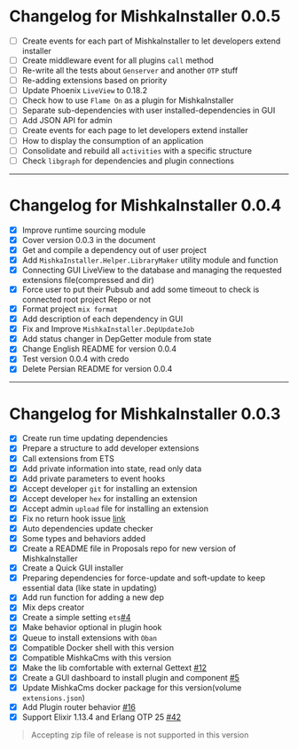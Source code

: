 # Changelog for MishkaInstaller 0.0.5

- [ ] Create events for each part of MishkaInstaller to let developers extend installer
- [ ] Create middleware event for all plugins `call` method
- [ ] Re-write all the tests about `Genserver` and another `OTP` stuff
- [ ] Re-adding extensions based on priority
- [ ] Update Phoenix `LiveView` to 0.18.2
- [ ] Check how to use `Flame On` as a plugin for MishkaInstaller
- [ ] Separate sub-dependencies with user installed-dependencies in GUI
- [ ] Add JSON API for admin
- [ ] Create events for each page to let developers extend installer
- [ ] How to display the consumption of an application
- [ ] Consolidate and rebuild all `‍activities` with a specific structure
- [ ] Check `libgraph` for dependencies and plugin connections

---

# Changelog for MishkaInstaller 0.0.4

- [x] Improve runtime sourcing module
- [x] Cover version 0.0.3 in the document
- [x] Get and compile a dependency out of user project
- [x] Add `MishkaInstaller.Helper.LibraryMaker` utility module and function
- [x] Connecting GUI LiveView to the database and managing the requested extensions file(compressed and dir)
- [x] Force user to put their Pubsub and add some timeout to check is connected root project Repo or not
- [x] Format project `mix format`
- [x] Add description of each dependency in GUI
- [x] Fix and Improve `MishkaInstaller.DepUpdateJob`
- [x] Add status changer in DepGetter module from state
- [x] Change English README for version 0.0.4
- [x] Test version 0.0.4 with credo
- [x] Delete Persian README for version 0.0.4

---

# Changelog for MishkaInstaller 0.0.3

- [x] Create run time updating dependencies
- [x] Prepare a structure to add developer extensions
- [x] Call extensions from ETS
- [x] Add private information into state, read only data
- [x] Add private parameters to event hooks
- [x] Accept developer `git` for installing an extension
- [x] Accept developer `hex` for installing an extension
- [x] Accept admin `upload` file for installing an extension
- [x] Fix no return hook issue [link](https://github.com/mishka-group/mishka_installer/commit/efe33e87e53db414932ba841ddbd908357e21bbf#diff-1f6b2c046b76fb543242be7be8b86cb665a746b9e07ec26b5d421f4931534c2fL171)
- [x] Auto dependencies update checker
- [x] Some types and behaviors added
- [x] Create a README file in Proposals repo for new version of MishkaInstaller
- [x] Create a Quick GUI installer
- [x] Preparing dependencies for force-update and soft-update to keep essential data (like state in updating)
- [x] Add run function for adding a new dep
- [x] Mix deps creator
- [x] Create a simple setting `ets`[#4](https://github.com/mishka-group/mishka_installer/issues/4)
- [x] Make behavior optional in plugin hook
- [x] Queue to install extensions with `Oban`
- [x] Compatible Docker shell with this version
- [x] Compatible MishkaCms with this version
- [x] Make the lib comfortable with external Gettext [#12](https://github.com/mishka-group/mishka_installer/issues/12)
- [x] Create a GUI dashboard to install plugin and component [#5](https://github.com/mishka-group/mishka_installer/issues/5)
- [x] Update MishkaCms docker package for this version(volume `extensions.json`)
- [x] Add Plugin router behavior [#16](https://github.com/mishka-group/mishka_installer/issues/16)
- [x] Support Elixir 1.13.4 and Erlang OTP 25 [#42](https://github.com/mishka-group/mishka_installer/issues/42)

> Accepting zip file of release is not supported in this version